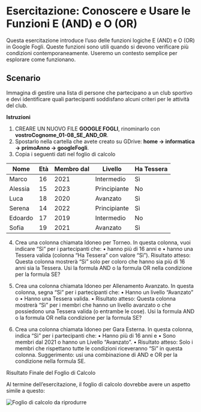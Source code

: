 # Esercitazione: Conoscere e Usare le Funzioni E (AND) e O (OR)

Questa esercitazione introduce l’uso delle funzioni logiche E (AND) e O (OR) in Google Fogli. Queste funzioni sono utili quando si devono verificare più condizioni contemporaneamente. Useremo un contesto semplice per esplorare come funzionano.

## Scenario

Immagina di gestire una lista di persone che partecipano a un club sportivo e devi identificare quali partecipanti soddisfano alcuni criteri per le attività del club.

**Istruzioni**
1. CREARE UN NUOVO FILE **GOOGLE FOGLI**, rinominarlo con **vostroCognome_01-08_SE_AND_OR**.
2. Spostarlo nella cartella che avete creato su GDrive: **home -> informatica -> primoAnno -> googleFogli**.
3. Copia i seguenti dati nel foglio di calcolo

| Nome     | Età | Membro dal | Livello     | Ha Tessera |
|----------|-----|------------|-------------|------------|
| Marco    | 16  | 2021       | Intermedio  | Sì         |
| Alessia  | 15  | 2023       | Principiante| No         |
| Luca     | 18  | 2020       | Avanzato    | Sì         |
| Serena   | 14  | 2022       | Principiante| Sì         |
| Edoardo  | 17  | 2019       | Intermedio  | No         |
| Sofia    | 19  | 2021       | Avanzato    | Sì         |

4. Crea una colonna chiamata Idoneo per Torneo. In questa colonna, vuoi indicare “Sì” per i partecipanti che:
	•	hanno più di 16 anni e
	•	hanno una Tessera valida (colonna “Ha Tessera” con valore “Sì”).
	Risultato atteso: Questa colonna mostrerà “Sì” solo per coloro che hanno sia più di 16 anni sia la Tessera. Usi la formula AND o la formula OR nella condizione per la formula SE?

5. Crea una colonna chiamata Idoneo per Allenamento Avanzato. In questa colonna, segna “Sì” per i partecipanti che:
	•	Hanno un livello “Avanzato” o
	•	Hanno una Tessera valida.
	•	Risultato atteso: Questa colonna mostrerà “Sì” per i membri che hanno un livello avanzato o che possiedono una Tessera valida (o entrambe le cose). Usi la formula AND o la formula OR nella condizione per la formula SE?

6.	Crea una colonna chiamata Idoneo per Gara Esterna. In questa colonna, indica “Sì” per i partecipanti che:
	•	Hanno più di 16 anni e
	•	Sono membri dal 2021 o hanno un Livello “Avanzato”.
	•	Risultato atteso: Solo i membri che rispettano tutte le condizioni riceveranno “Sì” in questa colonna. Suggerimento: usi una combinazione di AND e OR per la condizione nella formula SE.

Risultato Finale del Foglio di Calcolo

Al termine dell’esercitazione, il foglio di calcolo dovrebbe avere un aspetto simile a questo:

![Foglio di calcolo da riprodurre](01-08_seANDOR.png)
